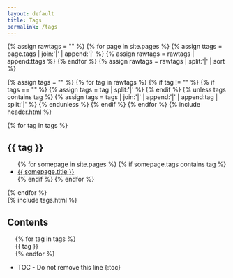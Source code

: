 ```yaml
---
layout: default
title: Tags
permalink: /tags
---
```

{% assign rawtags = "" %}
{% for page in site.pages %}
    {% assign ttags = page.tags | join:'|' | append:'|' %}
    {% assign rawtags = rawtags | append:ttags %}
{% endfor %}
{% assign rawtags = rawtags | split:'|' | sort %}

{% assign tags = "" %}
{% for tag in rawtags %}
    {% if tag != "" %}
        {% if tags == "" %}
            {% assign tags = tag | split:'|' %}
        {% endif %}
        {% unless tags contains tag %}
            {% assign tags = tags | join:'|' | append:'|' | append:tag | split:'|' %}
        {% endunless %}
    {% endif %}
{% endfor %}
{% include header.html %}
<div class="container">
    <div class="row">
        <div class="col-lg-8 col-md-12 fade-oc">
            <section id="content">
                <article class="page">
                    <div class="tagpage">
                        {% for tag in tags %}
                        <h2 id="{{ tag }}">{{ tag }}</h2>
                        <ul class="tags-expo-posts">
                          {% for somepage in site.pages %}
                            {% if somepage.tags contains tag %}
                                <li><a class="post-title" href="{{ site.baseurl }}{{ somepage.url }}"> {{ somepage.title }}</a></li>
                            {% endif %}
                          {% endfor %}
                        </ul>
                        {% endfor %}
                    </div>
                </article>
                {% include tags.html %}
            </section>
        </div>
        <div class="col-lg-4 col-md-12">
            <section id="toc" class="sticky">
                <div id="oc-right" class="oc-panel" data-side="right">
                    <h2 id='toc-title'>Contents</h2>
                    <ul id="markdown-toc">
                        {% for tag in tags %}
                        <li><a href="#{{ tag }}">{{ tag }}</a></li>
                        {% endfor %}
                    </ul>
                </div>
            </section>
        </div>
    </div>
</div><!-- /.container -->


* TOC - Do not remove this line
{:toc}

